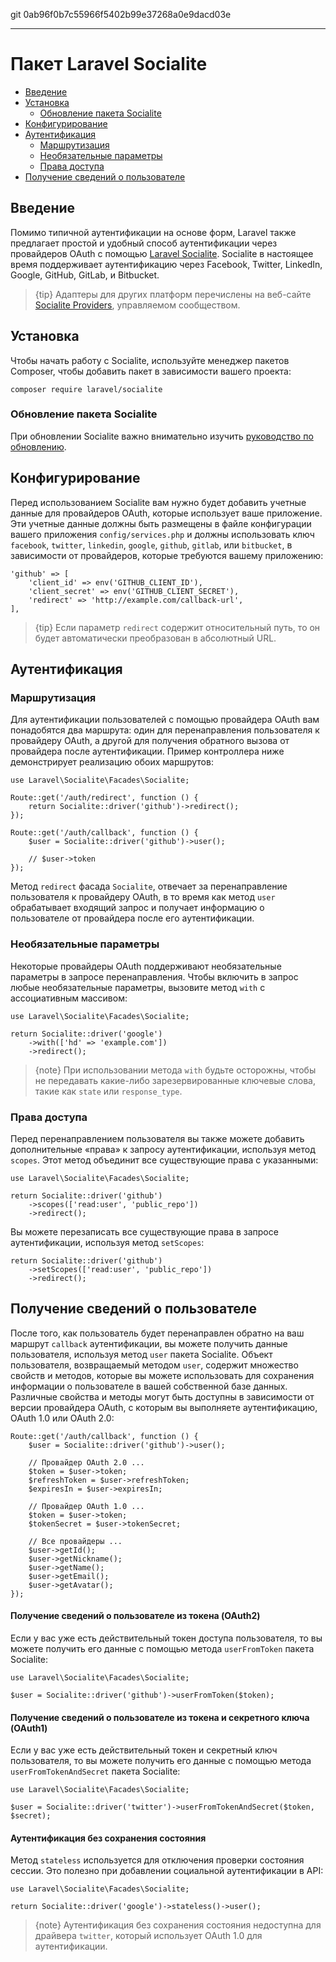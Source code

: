 git 0ab96f0b7c55966f5402b99e37268a0e9dacd03e

---

# Пакет Laravel Socialite

- [Введение](#introduction)
- [Установка](#installation)
    - [Обновление пакета Socialite](#upgrading-socialite)
- [Конфигурирование](#configuration)
- [Аутентификация](#authentication)
    - [Маршрутизация](#routing)
    - [Необязательные параметры](#optional-parameters)
    - [Права доступа](#access-scopes)
- [Получение сведений о пользователе](#retrieving-user-details)

<a name="introduction"></a>
## Введение

Помимо типичной аутентификации на основе форм, Laravel также предлагает простой и удобный способ аутентификации через провайдеров OAuth с помощью [Laravel Socialite](https://github.com/laravel/socialite). Socialite в настоящее время поддерживает аутентификацию через Facebook, Twitter, LinkedIn, Google, GitHub, GitLab, и Bitbucket.

> {tip} Адаптеры для других платформ перечислены на веб-сайте [Socialite Providers](https://socialiteproviders.com/), управляемом сообществом.

<a name="installation"></a>
## Установка

Чтобы начать работу с Socialite, используйте менеджер пакетов Composer, чтобы добавить пакет в зависимости вашего проекта:

    composer require laravel/socialite

<a name="upgrading-socialite"></a>
### Обновление пакета Socialite

При обновлении Socialite важно внимательно изучить [руководство по обновлению](https://github.com/laravel/socialite/blob/master/UPGRADE).

<a name="configuration"></a>
## Конфигурирование

Перед использованием Socialite вам нужно будет добавить учетные данные для провайдеров OAuth, которые использует ваше приложение. Эти учетные данные должны быть размещены в файле конфигурации вашего приложения `config/services.php` и должны использовать ключ `facebook`, `twitter`, `linkedin`, `google`, `github`, `gitlab`, или `bitbucket`, в зависимости от провайдеров, которые требуются вашему приложению:

    'github' => [
        'client_id' => env('GITHUB_CLIENT_ID'),
        'client_secret' => env('GITHUB_CLIENT_SECRET'),
        'redirect' => 'http://example.com/callback-url',
    ],

> {tip} Если параметр `redirect` содержит относительный путь, то он будет автоматически преобразован в абсолютный URL.

<a name="authentication"></a>
## Аутентификация

<a name="routing"></a>
### Маршрутизация

Для аутентификации пользователей с помощью провайдера OAuth вам понадобятся два маршрута: один для перенаправления пользователя к провайдеру OAuth, а другой для получения обратного вызова от провайдера после аутентификации. Пример контроллера ниже демонстрирует реализацию обоих маршрутов:

    use Laravel\Socialite\Facades\Socialite;

    Route::get('/auth/redirect', function () {
        return Socialite::driver('github')->redirect();
    });

    Route::get('/auth/callback', function () {
        $user = Socialite::driver('github')->user();

        // $user->token
    });

Метод `redirect` фасада `Socialite`, отвечает за перенаправление пользователя к провайдеру OAuth, в то время как метод `user` обрабатывает входящий запрос и получает информацию о пользователе от провайдера после его аутентификации.

<a name="optional-parameters"></a>
### Необязательные параметры

Некоторые провайдеры OAuth поддерживают необязательные параметры в запросе перенаправления. Чтобы включить в запрос любые необязательные параметры, вызовите метод `with` с ассоциативным массивом:

    use Laravel\Socialite\Facades\Socialite;

    return Socialite::driver('google')
        ->with(['hd' => 'example.com'])
        ->redirect();

> {note} При использовании метода `with` будьте осторожны, чтобы не передавать какие-либо зарезервированные ключевые слова, такие как `state` или `response_type`.

<a name="access-scopes"></a>
### Права доступа

Перед перенаправлением пользователя вы также можете добавить дополнительные «права» к запросу аутентификации, используя метод `scopes`. Этот метод объединит все существующие права с указанными:

    use Laravel\Socialite\Facades\Socialite;

    return Socialite::driver('github')
        ->scopes(['read:user', 'public_repo'])
        ->redirect();

Вы можете перезаписать все существующие права в запросе аутентификации, используя метод `setScopes`:

    return Socialite::driver('github')
        ->setScopes(['read:user', 'public_repo'])
        ->redirect();

<a name="retrieving-user-details"></a>
## Получение сведений о пользователе

После того, как пользователь будет перенаправлен обратно на ваш маршрут `callback` аутентификации, вы можете получить данные пользователя, используя метод `user` пакета Socialite. Объект пользователя, возвращаемый методом `user`, содержит множество свойств и методов, которые вы можете использовать для сохранения информации о пользователе в вашей собственной базе данных. Различные свойства и методы могут быть доступны в зависимости от версии провайдера OAuth, с которым вы выполняете аутентификацию, OAuth 1.0 или OAuth 2.0:

    Route::get('/auth/callback', function () {
        $user = Socialite::driver('github')->user();

        // Провайдер OAuth 2.0 ...
        $token = $user->token;
        $refreshToken = $user->refreshToken;
        $expiresIn = $user->expiresIn;

        // Провайдер OAuth 1.0 ...
        $token = $user->token;
        $tokenSecret = $user->tokenSecret;

        // Все провайдеры ...
        $user->getId();
        $user->getNickname();
        $user->getName();
        $user->getEmail();
        $user->getAvatar();
    });

<a name="retrieving-user-details-from-a-token-oauth2"></a>
#### Получение сведений о пользователе из токена (OAuth2)

Если у вас уже есть действительный токен доступа пользователя, то вы можете получить его данные с помощью метода `userFromToken` пакета Socialite:

    use Laravel\Socialite\Facades\Socialite;

    $user = Socialite::driver('github')->userFromToken($token);

<a name="retrieving-user-details-from-a-token-and-secret-oauth1"></a>
#### Получение сведений о пользователе из токена и секретного ключа (OAuth1)

Если у вас уже есть действительный токен и секретный ключ пользователя, то вы можете получить его данные с помощью метода `userFromTokenAndSecret` пакета Socialite:

    use Laravel\Socialite\Facades\Socialite;

    $user = Socialite::driver('twitter')->userFromTokenAndSecret($token, $secret);

<a name="stateless-authentication"></a>
#### Аутентификация без сохранения состояния

Метод `stateless` используется для отключения проверки состояния сессии. Это полезно при добавлении социальной аутентификации в API:

    use Laravel\Socialite\Facades\Socialite;

    return Socialite::driver('google')->stateless()->user();

> {note} Аутентификация без сохранения состояния недоступна для драйвера `twitter`, который использует OAuth 1.0 для аутентификации.
